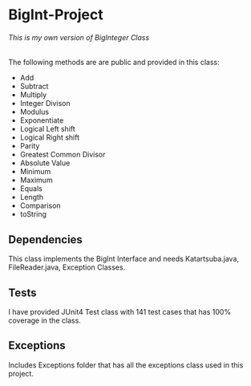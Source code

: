 # **BigInt-Project** 

###### This is my own version of BigInteger Class


The following methods are are public and provided in this class:
- Add
- Subtract
- Multiply
- Integer Divison
- Modulus
- Exponentiate
- Logical Left shift
- Logical Right shift
- Parity
- Greatest Common Divisor
- Absolute Value
- Minimum
- Maximum
- Equals
- Length
- Comparison
- toString

## Dependencies

This class implements the BigInt Interface and needs Katartsuba.java, FileReader.java, Exception Classes.

## Tests

I have provided JUnit4 Test class with 141 test cases that has 100% coverage in the class.

## Exceptions

Includes Exceptions folder that has all the exceptions class used in this project.




